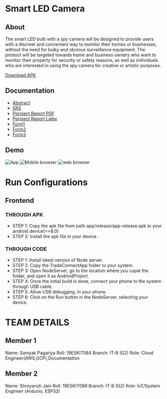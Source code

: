 # Smart LED Camera


## About

The smart LED bulb with a spy camera will be designed to provide users with a discreet and
convenient way to monitor their homes or businesses, without the need for bulky and obvious surveillance equipment. The product will be targeted towards home and business owners who want to monitor their property for security or safety reasons, as well as individuals who are interested in using the
spy camera for creative or artistic purposes.

[Download APK](https://github.com/samyakpagariya/Smart_LED_Camera/blob/main/ESP32%20(1).apk)

## Documentation

- [Abstract](https://github.com/samyakpagariya/Smart_LED_Camera/blob/main/Project%20Documentation/Abstract%20Smart%20LED%20Camera.pdf)
- [SRS](https://github.com/samyakpagariya/Smart_LED_Camera/blob/main/Project%20Documentation/Report_srs_IoT_smart_bulb.pdf)
- [Pproject Report PDF](https://github.com/samyakpagariya/Smart_LED_Camera/blob/main/Project%20Documentation/Major_Project_Format__1_%20(3).pdf)
- [Pproject Report Latex](https://github.com/samyakpagariya/Smart_LED_Camera/blob/main/Project%20Documentation/Major_Project_Format%20(1)%20(1).zip)
- [Form1](https://github.com/samyakpagariya/Smart_LED_Camera/blob/main/Project%20Documentation/Form1.pdf)
- [Form2](https://github.com/samyakpagariya/Smart_LED_Camera/blob/main/Project%20Documentation/FORM%202.pdf)
- [Form3](https://github.com/samyakpagariya/Smart_LED_Camera/blob/main/Project%20Documentation/Form%203.pdf)

## Demo
![App](https://github.com/samyakpagariya/Smart_LED_Camera/assets/72349392/5ed12d28-9106-4d20-bbd2-0bbe62e517d0)
![Mobile browser](https://github.com/samyakpagariya/Smart_LED_Camera/assets/72349392/ce104492-e6fc-4075-82ba-f4e8cbc9a31a)
![web browser](https://github.com/samyakpagariya/Smart_LED_Camera/assets/72349392/b8016d2b-6ced-47c3-b26d-aac8230d8adb)



# Run Configurations
## Frontend
### THROUGH APK

- STEP 1: Copy the apk file from path app/release/app-release.apk to your android device(>=8.0)
- STEP 2: Install the apk file in your device.

### THROUGH CODE

- STEP 1: Install latest version of Node server.
- STEP 2: Copy the TradeConnectApp folder to your system.
- STEP 3: Open NodeServer, go to the location where you copie the folder, and open it as AndroidProject.
- STEP 4: Once the initial build is done, connect your phone to the system through USB cable.
- STEP 5: Allow USB debugging, in your phone.
- STEP 6: Click on the Run button in the NodeServer, selecting your device.


# TEAM DETAILS

## Member 1
Name: Samyak Pagariya
Roll: 19ESKIT084
Branch: IT-B (G2)
Role: Cloud Engineer(AWS,GCP),Documentation


## Member 2
Name: Shreyansh Jain
Roll: 19ESKIT088
Branch: IT-B (G2)
Role: IoT/System Engineer (Ardunio, ESP32) 
